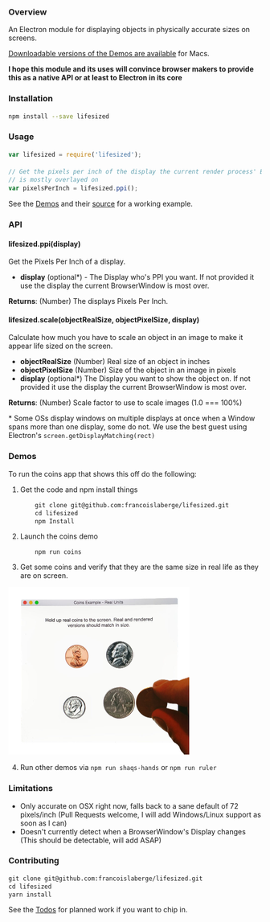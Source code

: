 ### Overview
An Electron module for displaying objects in physically accurate sizes on screens.

[Downloadable versions of the Demos are available](https://github.com/francoislaberge/lifesized/releases) for Macs.

**I hope this module and its uses will convince browser makers to provide this as a native API or at least to Electron in its core**

### Installation

```bash
npm install --save lifesized
```

### Usage

```js
var lifesized = require('lifesized');

// Get the pixels per inch of the display the current render process' BrowserWindow
// is mostly overlayed on
var pixelsPerInch = lifesized.ppi();
```

See the [Demos](#demos) and their [source](https://github.com/francoislaberge/lifesized/tree/master/examples) for a working example.

### API

#### lifesized.ppi(display)
Get the Pixels Per Inch of a display.

  - **display** (optional*) - The Display who's PPI you want. If not provided it use the display the current BrowserWindow is most over.

**Returns**: (Number) The displays Pixels Per Inch.


#### lifesized.scale(objectRealSize, objectPixelSize, display)
Calculate how much you have to scale an object in an image to make it appear life sized on the screen.

  - **objectRealSize** (Number) Real size of an object in inches
  - **objectPixelSize** (Number) Size of the object in an image in pixels
  - **display** (optional*) The Display you want to show the object on. If not provided it use the display the current BrowserWindow is most over.

**Returns**: (Number) Scale factor to use to scale images (1.0 === 100%)

\* Some OSs display windows on multiple displays at once when a Window spans
more than one display, some do not. We use the best guest using Electron's ```screen.getDisplayMatching(rect)```

### Demos
To run the coins app that shows this off do the following:

 1. Get the code and npm install things

            git clone git@github.com:francoislaberge/lifesized.git
            cd lifesized
            npm Install

 2. Launch the coins demo

            npm run coins

 3. Get some coins and verify that they are the same size in real life as they are on screen.

<img src="https://raw.githubusercontent.com/francoislaberge/lifesized/master/demos/coins/screenshot.jpg" width="360">

 4. Run other demos via ```npm run shaqs-hands``` or ```npm run ruler```

### Limitations
  - Only accurate on OSX right now, falls back to a sane default of 72 pixels/inch (Pull Requests welcome, I will add Windows/Linux support as soon as I can)
  - Doesn't currently detect when a BrowserWindow's Display changes (This should be detectable, will add ASAP)

### Contributing

```
git clone git@github.com:francoislaberge/lifesized.git
cd lifesized
yarn install
```

See the [Todos](https://github.com/francoislaberge/lifesized/blob/master/TODOS.md) for planned work if you want to chip in.
